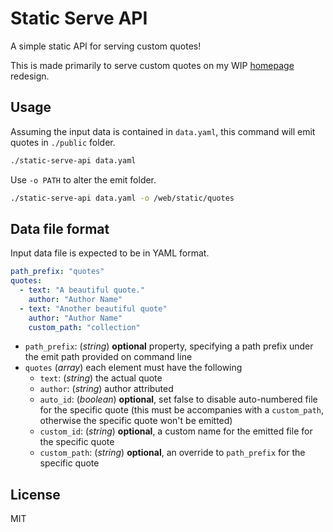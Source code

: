 # Static Serve API

A simple static API for serving custom quotes!

This is made primarily to serve custom quotes on my WIP [homepage](https://snehit.dev) redesign.

## Usage

Assuming the input data is contained in `data.yaml`, this command will emit quotes in `./public` folder.

```sh
./static-serve-api data.yaml
```

Use `-o PATH` to alter the emit folder.

```sh
./static-serve-api data.yaml -o /web/static/quotes
```


## Data file format

Input data file is expected to be in YAML format.

```yaml
path_prefix: "quotes"
quotes:
  - text: "A beautiful quote."
    author: "Author Name"
  - text: "Another beautiful quote"
    author: "Author Name"
    custom_path: "collection"
```

- `path_prefix`: (*string*) **optional** property, specifying a path prefix under the emit path provided on command line
- `quotes` (*array*) each element must have the following
    - `text`: (*string*) the actual quote
    - `author`: (*string*) author attributed
    - `auto_id`: (*boolean*) **optional**, set false to disable auto-numbered file for the specific quote (this must be accompanies with a `custom_path`, otherwise the specific quote won't be emitted)
    - `custom_id`: (*string*) **optional**, a custom name for the emitted file for the specific quote
    - `custom_path`: (*string*) **optional**, an override to `path_prefix` for the specific quote


## License

MIT
